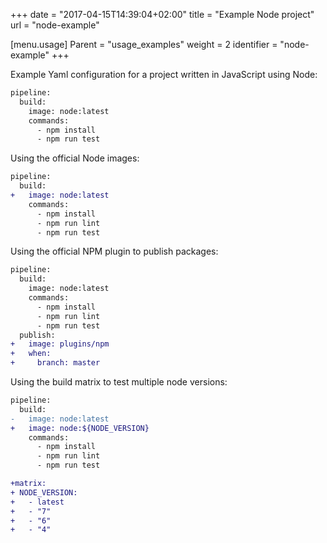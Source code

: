 +++
date = "2017-04-15T14:39:04+02:00"
title = "Example Node project"
url = "node-example"

[menu.usage]
  Parent = "usage_examples"
  weight = 2
  identifier = "node-example"
+++

Example Yaml configuration for a project written in JavaScript using Node:

```diff
pipeline:
  build:
    image: node:latest
    commands:
      - npm install
      - npm run test
```

Using the official Node images:

```diff
pipeline:
  build:
+   image: node:latest
    commands:
      - npm install
      - npm run lint
      - npm run test
```

Using the official NPM plugin to publish packages:

```diff
pipeline:
  build:
    image: node:latest
    commands:
      - npm install
      - npm run lint
      - npm run test
  publish:
+   image: plugins/npm
+   when:
+     branch: master
```

Using the build matrix to test multiple node versions:

```diff
pipeline:
  build:
-   image: node:latest
+   image: node:${NODE_VERSION}
    commands:
      - npm install
      - npm run lint
      - npm run test

+matrix:
+ NODE_VERSION:
+   - latest
+   - "7"
+   - "6"
+   - "4"
```
